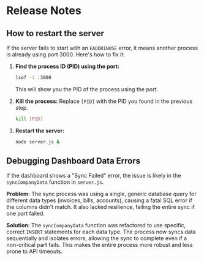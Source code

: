 # Release Notes

## How to restart the server

If the server fails to start with an `EADDRINUSE` error, it means another process is already using port 3000. Here's how to fix it:

1.  **Find the process ID (PID) using the port:**
    ```bash
    lsof -i :3000
    ```
    This will show you the PID of the process using the port.

2.  **Kill the process:**
    Replace `[PID]` with the PID you found in the previous step.
    ```bash
    kill [PID]
    ```

3.  **Restart the server:**
    ```bash
    node server.js &
    ```

## Debugging Dashboard Data Errors

If the dashboard shows a "Sync Failed" error, the issue is likely in the `syncCompanyData` function in `server.js`.

**Problem:** The sync process was using a single, generic database query for different data types (invoices, bills, accounts), causing a fatal SQL error if the columns didn't match. It also lacked resilience, failing the entire sync if one part failed.

**Solution:** The `syncCompanyData` function was refactored to use specific, correct `INSERT` statements for each data type. The process now syncs data sequentially and isolates errors, allowing the sync to complete even if a non-critical part fails. This makes the entire process more robust and less prone to API timeouts.
